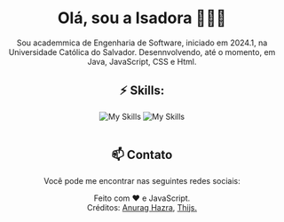<div align="center">
 
# Olá, sou a Isadora 👩🏽‍🦱

Sou academmica de Engenharia de Software, iniciado em 2024.1, na Universidade Católica do Salvador. Desennvolvendo, até o momento, em Java, JavaScript, CSS e Html.
<br>

## ⚡ Skills:

![My Skills](https://skillicons.dev/icons?i=css,html,js,java&theme=dark)
![My Skills](https://skillicons.dev/icons?i=idea,vscode,git,bash&theme=dark)
<br><br>
<!--![Top Langs](https://github-readme-stats-udimile.vercel.app/api/top-langs/?username=isadoracaarvalho&layout=compact&langs_count=6&count_private=true&theme=tokyonight)

## 📈 Stats:

![GitHub stats](https://github-readme-stats-udimile.vercel.app/api?username=isadoracaarvalho&count_private=true&theme=tokyonight&include_all_commits=true&layout=compact) -->

## 📫 Contato
Você pode me encontrar nas seguintes redes sociais:

<!-- ([![LinkedIn](https://skillicons.dev/icons?i=linkedin&theme=dark)](https://www.linkedin.com/in/udimile/)
[![Twitter](https://skillicons.dev/icons?i=twitter&theme=dark)](https://twitter.com/udimile) 
[![Discord](https://skillicons.dev/icons?i=discord&theme=dark)](https://discord.com/users/765360474450821181)
[![Gitlab](https://skillicons.dev/icons?i=gitlab&theme=dark)](https://gitlab.com/udimile)

Ou me enviar um email para <a href = "mailto:udimile@gmail.com" >udimile@gmail.com<a/>. )-->


 Feito com :heart: e JavaScript.
 <br>
 Créditos: <a href="https://github.com/anuraghazra/github-readme-stats">Anurag Hazra</a>, <a href="https://github.com/tandpfun/skill-icons">Thijs.</a>
</div>
